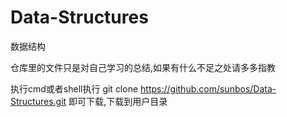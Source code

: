 # Data-Structures

数据结构

仓库里的文件只是对自己学习的总结,如果有什么不足之处请多多指教

执行cmd或者shell执行 git clone https://github.com/sunbos/Data-Structures.git 即可下载,下载到用户目录
